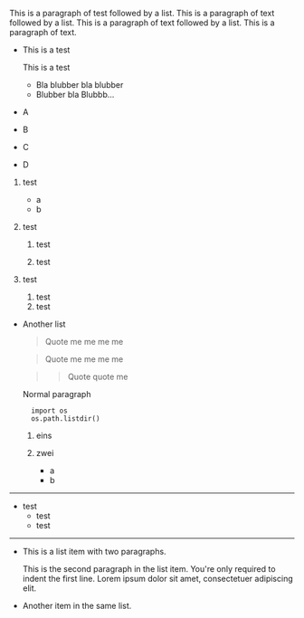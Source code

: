 This is a paragraph of test followed by a list. This is
a paragraph of text followed by a list. This is a paragraph
of text followed by a list. This is a paragraph of text.

* This is
a test

    This is a 
test

    * Bla blubber
    bla blubber
    * Blubber bla
    Blubbb...

* A
* B

* C
* D

1. test
    * a
    * b

2. test
    1. test

    2. test

3. test
    1. test
    2. test

* Another list

    > Quote me
    me me me

    > Quote me
    me me me

    > > Quote quote me

    Normal paragraph

        import os
        os.path.listdir()

    1. eins

    2. zwei
        * a
        * b

***

* test
    * test
    * test

***

*   This is a list item with two paragraphs.

    This is the second paragraph in the list item. You're
only required to indent the first line. Lorem ipsum dolor
sit amet, consectetuer adipiscing elit.

*   Another item in the same list.

